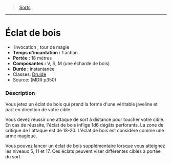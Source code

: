 ﻿---
!Spell
Family: SpellHD
Level: tour de magie
Type: Invocation
CastingTime: 1 action
Range: 18 mètres
Components: V, S, M (une écharde de bois)
Duration: instantanée
Classes: '[Druide](hd_druid.md)'
Id: spells_hd.md#Éclat-de-bois
ParentLink: spells_hd.md#sorts
Name: Éclat de bois
ParentName: Sorts
NameLevel: 1
Source: (MDR p350)
Attributes: {}
---
> [Sorts](hd_spells.md)

---

# Éclat de bois

-  Invocation , tour de magie
- **Temps d'incantation :** 1 action
- **Portée :** 18 mètres
- **Composantes :** V, S, M (une écharde de bois)
- **Durée :** instantanée
- Classes: [Druide](hd_druid.md)
- Source: (MDR p350)

### Description

Vous jetez un éclat de bois qui prend la forme d'une véritable javeline et part en direction de votre cible.

Vous devez réussir une attaque de sort à distance pour toucher votre cible. En cas de réussite, l'éclat de bois inflige 1d6 dégâts perforants. La zone de critique de l'attaque est de 18-20. L'éclat de bois est considéré comme une arme magique.

Vous pouvez lancer un éclat de bois supplémentaire lorsque vous atteignez les niveaux 5, 11 et 17. Ces éclats peuvent viser différentes cibles à portée du sort.

